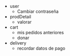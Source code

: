 - user
  - Cambiar contraseña
- prodDetail
  - valorar
- cart
  - mis pedidos anteriores
  - donar
- delivery
  - recordar datos de pago